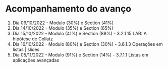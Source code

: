# Acompanhamento do avanço

1. Dia 09/10/2022 - Modulo (30%) e Section (41%)
2. Dia 14/10/2022 - Modulo (35%) e Section (65%)
3. Dia 15/10/2022 - Modulo (41%) e Section (88%) - 3.2.1.15 LAB: A hipótese de Collatz
4. Dia 16/10/2022 - Modulo (80%) e Section (30%) - 3.6.1.3 Operações em listas | slices
5. Dia 05/11/2022 - Modulo (91%) e Section (14%) - 3.7.1.1 Listas em aplicações avançadas